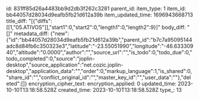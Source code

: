 id: 831ff85d26a4483bb9d2db3f262c3281
parent_id: 
item_type: 1
item_id: bb44057d28034d9eafb5fb21d612a39b
item_updated_time: 1696943668713
title_diff: "[{\"diffs\":[[1,\"05.ATIVOS\"]],\"start1\":0,\"start2\":0,\"length1\":0,\"length2\":9}]"
body_diff: "[]"
metadata_diff: {"new":{"id":"bb44057d28034d9eafb5fb21d612a39b","parent_id":"b7c7a95095144adc8d84fb6c350323e3","latitude":"-23.55051990","longitude":"-46.63330940","altitude":"0.0000","author":"","source_url":"","is_todo":0,"todo_due":0,"todo_completed":0,"source":"joplin-desktop","source_application":"net.cozic.joplin-desktop","application_data":"","order":0,"markup_language":1,"is_shared":0,"share_id":"","conflict_original_id":"","master_key_id":"","user_data":""},"deleted":[]}
encryption_cipher_text: 
encryption_applied: 0
updated_time: 2023-10-10T13:18:58.528Z
created_time: 2023-10-10T13:18:58.528Z
type_: 13